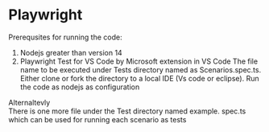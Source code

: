 # Playwright
Prerequsites for running the code:
1. Nodejs greater than version 14
2. Playwright Test for VS Code by Microsoft extension in VS Code
The file name to be executed under Tests directory named as Scenarios.spec.ts.
Either clone or fork the directory to a local IDE (Vs code or eclipse).
Run the code as nodejs as configuration

Alternaltevly  
There is one more file under the Test directory named example. spec.ts which can be used for running each scenario as tests





